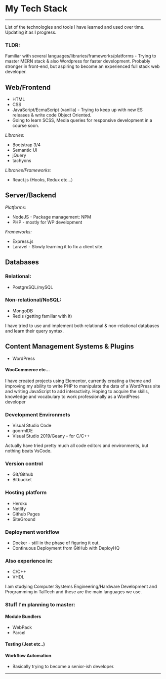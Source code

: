 # My Tech Stack
---
List of the technologies and tools I have learned and used over time. Updating it as I progress.
### TLDR: 
Familiar with several languages/libraries/frameworks/platforms - Trying to master MERN stack & also Wordpress for faster development. Probably stronger in front-end, but aspiring to become an experienced full stack web developer.

## Web/Frontend
* HTML
* CSS
* JavaScript/EcmaScript (vanilla) - Trying to keep up with new ES releases &  write code Object Oriented.
* Going to learn SCSS, Media queries for responsive development in a course soon.

*Libraries:*
* Bootstrap 3/4
* Semantic UI
* jQuery
* tachyons

*Libraries/Frameworks:*
* React.js (Hooks, Redux etc...)

## Server/Backend
*Platforms:* 
* NodeJS - Package management: NPM
* PHP - mostly for WP development

*Frameworks:*
* Express.js
* Laravel - Slowly learning it to fix a client site.

## Databases
### Relational:
- PostgreSQL/mySQL

### Non-relational/NoSQL:
- MongoDB
- Redis (getting familiar with it)

I have tried to use and implement both relational & non-relational databases and learn their query syntax. 

## Content Management Systems & Plugins
* WordPress
#### WooCommerce etc...

I have created projects using Elementor, currently creating a theme and improving my ability to write PHP to manipulate the data of a WordPress site
and writing JavaScript to add interactivity.
Hoping to acquire the skills, knowledge and vocabulary to work professionally as a WordPress developer

### Development Environmets
* Visual Studio Code 
* goormIDE
* Visual Studio 2019/Geany - for C/C++

Actually have tried pretty much all code editors and environments, but nothing beats VsCode.

### Version control
* Git/Github 
* Bitbucket

### Hosting platform
* Heroku
* Netlify
* Github Pages
* SiteGround

### Deployment workflow
* Docker - still in the phase of figuring it out.
* Continuous Deployment from GitHub with DeployHQ

### Also experience in:
* C/C++ 
* VHDL

I am studying Computer Systems Engineering/Hardware Development and Programming in TalTech and these are the main languages we use. 

### Stuff I'm planning to master:
#### Module Bundlers
* WebPack
* Parcel
#### Testing (Jest etc..)
#### Workflow Automation

- Basically trying to become a senior-ish developer.
---
